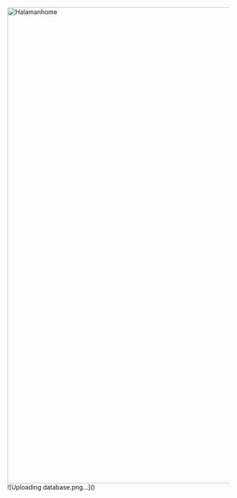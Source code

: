 <img width="1920" height="1080" alt="Halamanhome" src="https://github.com/user-attachments/assets/937f9c60-c042-4516-987b-d0c7a62cd137" />
![Uploading database.png…]()
